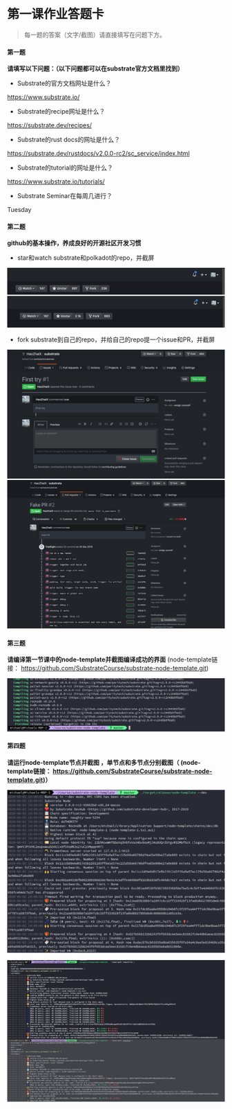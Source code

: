 # 第一课作业答题卡

> 每一题的答案（文字/截图）请直接填写在问题下方。

#### 第一题

**请填写以下问题：（以下问题都可以在substrate官方文档里找到）**

- Substrate的官方文档网址是什么？

https://www.substrate.io/

- Substrate的recipe网址是什么？

https://substrate.dev/recipes/

- Substrate的rust docs的网址是什么？

https://substrate.dev/rustdocs/v2.0.0-rc2/sc_service/index.html

- Substrate的tutorial的网址是什么？

https://www.substrate.io/tutorials/

- Substrate Seminar在每周几进行？

Tuesday

#### 第二题

**github的基本操作，养成良好的开源社区开发习惯**

- star和watch substrate和polkadot的repo，并截屏

![polkadot star](./images/polkadot_star.png)
![substrate star](./images/substrate_star.png)

- fork substrate到自己的repo，并给自己的repo提一个issue和PR，并截屏

![fork substrate issue](./images/fork_substrate_issue.png)
![fork substrate pr](./images/fork_substrate_pr.png)


#### 第三题

**请编译第一节课中的node-template并截图编译成功的界面** (node-template链接： https://github.com/SubstrateCourse/substrate-node-template.git)

![build](./images/build.png)

#### 第四题

**请运行node-template节点并截图 ，单节点和多节点分别截图（ (node-template链接： https://github.com/SubstrateCourse/substrate-node-template.git)）**

![single node](./images/single_node.png)

![2 node](./images/two_node.png)